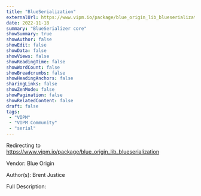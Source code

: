 ```yaml
---
title: "BlueSerialization"
externalUrl: https://www.vipm.io/package/blue_origin_lib_blueserialization
date: 2022-11-18
summary: "BlueSerializer core"
showSummary: true
showAuthor: false
showEdit: false
showData: false
showViews: false
showReadingTime: false
showWordCount: false
showBreadcrumbs: false
showHeadingAnchors: false
sharingLinks: false
showZenMode: false
showPagination: false
showRelatedContent: false
draft: false
tags:
 - "VIPM"
 - "VIPM Community"
 - "serial"
---
```


Redirecting to https://www.vipm.io/package/blue_origin_lib_blueserialization

Vendor: Blue Origin

Author(s): Brent Justice
 
Full Description:
